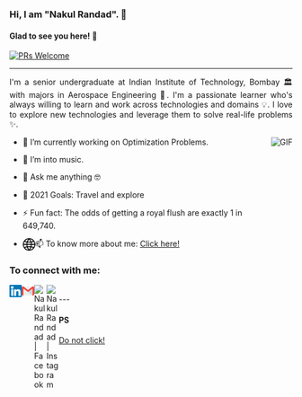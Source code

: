 ### Hi, I am "Nakul Randad". 👋

#### Glad to see you here! 🤩

<p>

[![PRs Welcome](https://img.shields.io/badge/PRs-welcome-brightgreen.svg?style=flat&logo=github)](https://github.com/nakulrandad)
 &nbsp;

---
<div style="text-align: justify"> 

I'm a senior undergraduate at Indian Institute of Technology, Bombay 🏛 with majors in Aerospace Engineering :rocket:.
I'm a passionate learner who's always willing to learn and work across technologies and domains 💡.
I love to explore new technologies and leverage them to solve real-life problems ✨.
</div>

<img align="right" height="270px" alt="GIF" src="https://i.pinimg.com/originals/e4/26/70/e426702edf874b181aced1e2fa5c6cde.gif" />

- 🔭 I’m currently working on Optimization Problems.

- :guitar: I’m into music.

- 💬 Ask me anything 🤓

- 🥅 2021 Goals: Travel and explore

- ⚡ Fun fact: The odds of getting a royal flush are exactly 1 in 649,740.

- 📫 To know more about me: [Click here!](https://nakulrandad.github.io/) [<img align="left" alt="Nakul Randad | Website" width="22px" src="https://github.com/nakulrandad/nakulrandad/blob/master/assets/site.svg" />](https://nakulrandad.github.io/)

### To connect with me:

[<img align="left" alt="Nakul Randad | LinkedIn" width="22px" src="https://github.com/nakulrandad/nakulrandad/blob/master/assets/linkedin.svg"/>](https://linkedin.com/in/nakulrandad/)

[<img align="left" alt="Nakul Randad | Email" width="22px" src="https://github.com/nakulrandad/nakulrandad/blob/master/assets/gmail.svg" />](mailto:nakulrandad@gmail.com)

[<img align="left" alt="Nakul Randad | Facebook" width="22px" src="https://cdn.jsdelivr.net/npm/simple-icons@v3/icons/facebook.svg"/>](https://facebook.com/nakulrandad)

[<img align="left" alt="Nakul Randad | Instagram" width="22px" src="https://cdn.jsdelivr.net/npm/simple-icons@v3/icons/instagram.svg" />](https://www.instagram.com/nakulr007)

<br>
---

#### PS
<font color="red">[Do not click!](https://www.youtube.com/watch?v=dQw4w9WgXcQ)</font>
<!-- flag{How_bored_or_curious_does_one_need_to_be_to_actually_read_this_README} -->
